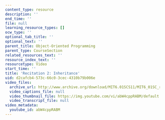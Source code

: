 ```yaml
---
content_type: resource
description: ''
end_time: ''
file: null
learning_resource_types: []
ocw_type: ''
optional_tab_title: ''
optional_text: ''
parent_title: Object-Oriented Programming
parent_type: CourseSection
related_resources_text: ''
resource_index_text: ''
resourcetype: Video
start_time: ''
title: 'Recitation 2: Inheritance'
uid: d2cafcb4-573c-66c0-3cec-4310b79b006e
video_files:
  archive_url: http://www.archive.org/download/MIT6.01SCS11/MIT6_01SC_rec2_300k.mp4
  video_captions_file: null
  video_thumbnail_file: https://img.youtube.com/vi/abW4cppRABM/default.jpg
  video_transcript_file: null
video_metadata:
  youtube_id: abW4cppRABM
---
```


